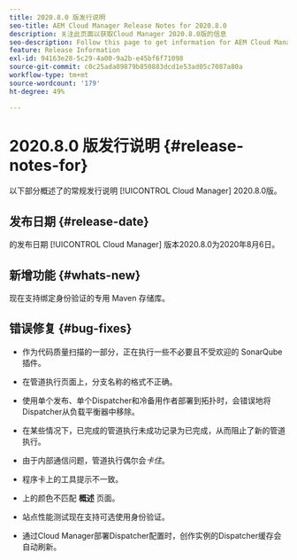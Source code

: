 ```yaml
---
title: 2020.8.0 版发行说明
seo-title: AEM Cloud Manager Release Notes for 2020.8.0
description: 关注此页面以获取Cloud Manager 2020.8.0版的信息
seo-description: Follow this page to get information for AEM Cloud Manager Release 2020.8.0
feature: Release Information
exl-id: 94163e28-5c29-4a00-9a2b-e45bf6f71098
source-git-commit: c0c25ada09879b850883dcd1e53ad05c7087a80a
workflow-type: tm+mt
source-wordcount: '179'
ht-degree: 49%

---
```


# 2020.8.0 版发行说明 {#release-notes-for}

以下部分概述了的常规发行说明 [!UICONTROL Cloud Manager] 2020.8.0版。

## 发布日期 {#release-date}

的发布日期 [!UICONTROL Cloud Manager] 版本2020.8.0为2020年8月6日。

## 新增功能 {#whats-new}

现在支持绑定身份验证的专用 Maven 存储库。

## 错误修复 {#bug-fixes}

* 作为代码质量扫描的一部分，正在执行一些不必要且不受欢迎的 SonarQube 插件。

* 在管道执行页面上，分支名称的格式不正确。

* 使用单个发布、单个Dispatcher和冷备用作者部署到拓扑时，会错误地将Dispatcher从负载平衡器中移除。

* 在某些情况下，已完成的管道执行未成功记录为已完成，从而阻止了新的管道执行。

* 由于内部通信问题，管道执行偶尔会&#x200B;*卡住*。

* 程序卡上的工具提示不一致。

* 上的颜色不匹配 **概述** 页面。

* 站点性能测试现在支持可选使用身份验证。

* 通过Cloud Manager部署Dispatcher配置时，创作实例的Dispatcher缓存会自动刷新。
